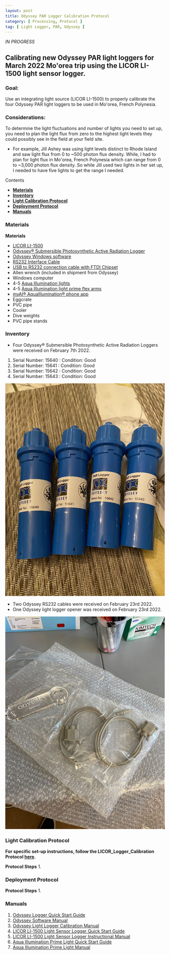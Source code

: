 ```yaml
---
layout: post
title: Odyssey PAR Logger Calibration Protocol
category: [ Processing, Protocol ]
tag: [ Light Logger, PAR, Odyssey ]
---
```


*IN PROGRESS*

## Calibrating new Odyssey PAR light loggers for March 2022 Mo'orea trip using the LICOR LI-1500 light sensor logger.

### Goal:
Use an integrating light source (LICOR LI-1500) to properly calibrate the four Odyssey PAR light loggers to be used in Mo'orea, French Polynesia.

### Considerations:
To determine the light fluctuations and number of lights you need to set up, you need to plan the light flux from zero to the highest light levels they could possibly see in the field at your field site.
  - For example, Jill Ashey was using light levels distinct to Rhode Island and saw light flux from 0 to ~500 photon flux density. While, I had to plan for light flux in Mo'orea, French Polynesia which can range from 0 to ~3,000 photon flux density. So while Jill used two lights in her set up, I needed to have five lights to get the range I needed.

Contents
- [**Materials**](#Materials)
- [**Inventory**](#Inventory)
- [**Light Calibration Protocol**](#Light_cal)
- [**Deployment Protocol**](#Deployment)
- [**Manuals**](#Manuals)

### <a name="Materials"></a> **Materials**

**Materials**
 - [LICOR LI-1500](https://www.licor.com/env/products/light/light_logger)
 - [Odyssey® Submersible Photosynthetic Active Radiation Logger](http://odysseydatarecording.com/index.php?route=product/product&product_id=98)
 - [Odyssey Windows software](http://odysseydatarecording.com/index.php?route=product/category&path=66)
 - [RS232 Interface Cable](http://odysseydatarecording.com/index.php?route=product/product&product_id=56)
 - [USB to RS232 connection cable with FTDI Chipset](https://www.amazon.com/Adapter-Chipset，DB9-Serial-Converter-Windows/dp/B0759HSLP1/ref=sr_1_3?crid=2EWXCCFMD2UE8&keywords=USB-to-RS-232+FTDI+chipset+adapter+cable&qid=1645647165&sprefix=usb-to-rs-232+ftdi+chipset+adapter+cable%2Caps%2C68&sr=8-3)
 - Allen wrench (included in shipment from Odyssey)
 - Windows computer
 - 4-5 [Aqua Illumination lights](https://www.aquaillumination.com/products/prime)
 - 4-5 [Aqua Illumination light prime flex arms](https://www.aquaillumination.com/accessories)
 - [myAI® AquaIllumination® phone app](https://www.aquaillumination.com/app)
 - Eggcrate
 - PVC pipe
 - Cooler
 - Dive weights
 - PVC pipe stands

###  <a name="Inventory"></a> **Inventory**

 - Four Odyssey® Submersible Photosynthetic Active Radiation Loggers were received on February 7th 2022.

  1. Serial Number: 15640 : Condition: Good
  2. Serial Number: 15641 : Condition: Good
  3. Serial Number: 15642 : Condition: Good
  4. Serial Number: 15643 : Condition: Good

![](https://raw.githubusercontent.com/daniellembecker/DanielleBecker_Lab_Notebook/master/images/Odyssey_PAR_loggers.jpg)

 - Two Odyssey RS232 cables were received on February 23rd 2022.
 - One Odyssey light logger opener was received on February 23rd 2022.

 ![](https://raw.githubusercontent.com/daniellembecker/DanielleBecker_Lab_Notebook/master/images/Odyssey_RS232_cables.jpg)


###  <a name="Light_cal"></a> **Light Calibration Protocol**

**For specific set-up instructions, follow the LICOR_Logger_Calibration Protocol [here](https://github.com/Putnam-Lab/Lab_Management/blob/master/Lab_Resources/Equipment_Protocols/LICOR_logger_calibration.md).**

**Protocol Steps**
1.

###  <a name="Deployment"></a> **Deployment Protocol**

**Protocol Steps**
1.

###  <a name="Manuals"></a> **Manuals**

1. [Odyssey Logger Quick Start Guide](http://odysseydatarecording.com/download/odyssey_quick_start_guide.pdf)
2. [Odyssey Software Manual](http://odysseydatarecording.com/download/Odyssey%20Data%20Logging%20Software.pdf)
3. [Odyssey Light Logger Calibration Manual](http://odysseydatarecording.com/download/Lightlogger_Calibration.pdf)
4. [LICOR LI-1500 Light Sensor Logger Quick Start Guide](https://www.licor.com/documents/rke3p4y3iiw6rbvo0avo)
5. [LICOR LI-1500 Light Sensor Logger Instructional Manual](https://www.licor.com/documents/8rfi562py811yba94yvk)
6. [Aqua Illumination Prime Light Quick Start Guide](https://furiousfish.es/img/cms/AQUAILLUMINATION%20AI%20PRIME.pdf)
7. [Aqua Illumination Prime Light Manual](https://furiousfish.es/img/cms/AQUAILLUMINATION%20AI%20PRIME.pdf)
